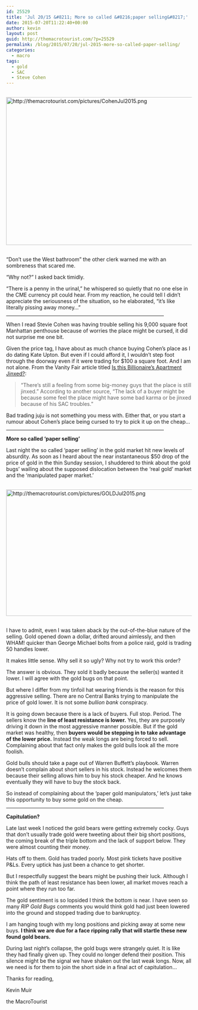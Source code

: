 ```yaml
---
id: 25529
title: 'Jul 20/15 &#8211; More so called &#8216;paper selling&#8217;'
date: 2015-07-20T11:22:40+00:00
author: kevin
layout: post
guid: http://themacrotourist.com/?p=25529
permalink: /blog/2015/07/20/jul-2015-more-so-called-paper-selling/
categories:
  - macro
tags:
  - gold
  - SAC
  - Steve Cohen
---
```


  <img src="http://themacrotourist.com/pictures/CohenJul2015.png" style="margin:30px auto;display:block;" alt="http://themacrotourist.com/pictures/CohenJul2015.png" width="600" height="400">

&#8220;Don&#8217;t use the West bathroom&#8221; the other clerk warned me with an sombreness that scared me.

&#8220;Why not?&#8221; I asked back timidly.

&#8220;There is a penny in the urinal,&#8221; he whispered so quietly that no one else in the CME currency pit could hear. From my reaction, he could tell I didn&#8217;t appreciate the seriousness of the situation, so he elaborated, &#8220;it&#8217;s like literally pissing away money&#8230;&#8221;

<hr size="3" width="85%" />

When I read Stevie Cohen was having trouble selling his 9,000 square foot Manhattan penthouse because of worries the place might be cursed, it did not surprise me one bit. 

Given the price tag, I have about as much chance buying Cohen&#8217;s place as I do dating Kate Upton. But even if I could afford it, I wouldn&#8217;t step foot through the doorway even if it were trading for $100 a square foot. And I am not alone. From the Vanity Fair article titled [Is this Billionaire&#8217;s Apartment Jinxed?](http://www.vanityfair.com/news/2015/07/steve-cohen-billionaires-apartment-jinxed?mbid=social_twitter):

> “There’s still a feeling from some big-money guys that the place is still jinxed.” According to another source, “The lack of a buyer might be because some feel the place might have some bad karma or be jinxed because of his SAC troubles.”

Bad trading juju is not something you mess with. Either that, or you start a rumour about Cohen&#8217;s place being cursed to try to pick it up on the cheap&#8230; 

<hr size="3" width="85%" />

**More so called &#8216;paper selling&#8217;**

Last night the so called &#8216;paper selling&#8217; in the gold market hit new levels of absurdity. As soon as I heard about the near instantaneous $50 drop of the price of gold in the thin Sunday session, I shuddered to think about the gold bugs&#8217; wailing about the supposed dislocation between the &#8216;real gold&#8217; market and the &#8216;manipulated paper market.&#8217;


  <img src="http://themacrotourist.com/pictures/GOLDJul2015.png" style="margin:30px auto;display:block;" alt="http://themacrotourist.com/pictures/GOLDJul2015.png" width="600" height="342">

I have to admit, even I was taken aback by the out-of-the-blue nature of the selling. Gold opened down a dollar, drifted around aimlessly, and then WHAM! quicker than George Michael bolts from a police raid, gold is trading 50 handles lower. 

It makes little sense. Why sell it so ugly? Why not try to work this order? 

The answer is obvious. They sold it badly because the seller(s) wanted it lower. I will agree with the gold bugs on that point.

But where I differ from my tinfoil hat wearing friends is the reason for this aggressive selling. There are no Central Banks trying to manipulate the price of gold lower. It is not some _bullion bank_ conspiracy. 

It is going down because there is a lack of buyers. Full stop. Period. The sellers know the **line of least resistance is lower.** Yes, they are purposely driving it down in the most aggressive manner possible. But if the gold market was healthy, then **buyers would be stepping in to take advantage of the lower price.** Instead the weak longs are being forced to sell. Complaining about that fact only makes the gold bulls look all the more foolish. 

Gold bulls should take a page out of Warren Buffett&#8217;s playbook. Warren doesn&#8217;t complain about short sellers in his stock. Instead he welcomes them because their selling allows him to buy his stock cheaper. And he knows eventually they will have to buy the stock back. 

So instead of complaining about the &#8216;paper gold manipulators,&#8217; let&#8217;s just take this opportunity to buy some gold on the cheap. 

<hr size="3" width="85%" />

**Capitulation?**

Late last week I noticed the gold bears were getting extremely cocky. Guys that don&#8217;t usually trade gold were tweeting about their big short positions, the coming break of the triple bottom and the lack of support below. They were almost counting their money.

Hats off to them. Gold has traded poorly. Most pink tickets have positive P&Ls. Every uptick has just been a chance to get shorter.

But I respectfully suggest the bears might be pushing their luck. Although I think the path of least resistance has been lower, all market moves reach a point where they run too far.

The gold sentiment is so lopsided I think the bottom is near. I have seen so many _RIP Gold Bugs_ comments you would think gold had just been lowered into the ground and stopped trading due to bankruptcy. 

I am hanging tough with my long positions and picking away at some new buys. **I think we are due for a face ripping rally that will startle these new found gold bears.** 

During last night&#8217;s collapse, the gold bugs were strangely quiet. It is like they had finally given up. They could no longer defend their position. This silence might be the signal we have shaken out the last weak longs. Now, all we need is for them to join the short side in a final act of capitulation&#8230;

Thanks for reading,
  
Kevin Muir
  
the MacroTourist